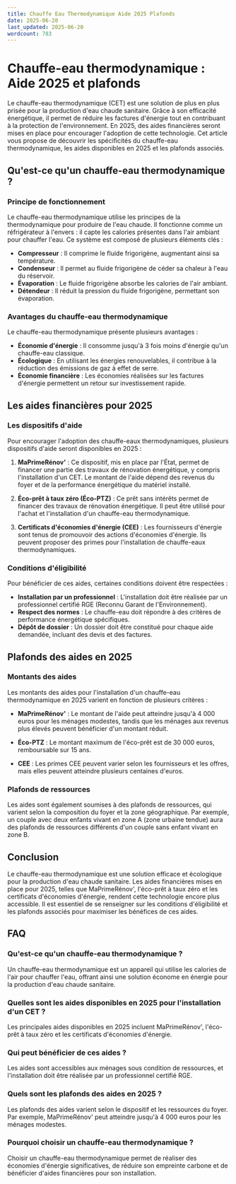```yaml
---
title: Chauffe Eau Thermodynamique Aide 2025 Plafonds
date: 2025-06-20
last_updated: 2025-06-20
wordcount: 783
---
```


# Chauffe-eau thermodynamique : Aide 2025 et plafonds

Le chauffe-eau thermodynamique (CET) est une solution de plus en plus prisée pour la production d'eau chaude sanitaire. Grâce à son efficacité énergétique, il permet de réduire les factures d'énergie tout en contribuant à la protection de l'environnement. En 2025, des aides financières seront mises en place pour encourager l'adoption de cette technologie. Cet article vous propose de découvrir les spécificités du chauffe-eau thermodynamique, les aides disponibles en 2025 et les plafonds associés.

## Qu'est-ce qu'un chauffe-eau thermodynamique ?

### Principe de fonctionnement

Le chauffe-eau thermodynamique utilise les principes de la thermodynamique pour produire de l'eau chaude. Il fonctionne comme un réfrigérateur à l'envers : il capte les calories présentes dans l'air ambiant pour chauffer l'eau. Ce système est composé de plusieurs éléments clés :

- **Compresseur** : Il comprime le fluide frigorigène, augmentant ainsi sa température.
- **Condenseur** : Il permet au fluide frigorigène de céder sa chaleur à l'eau du réservoir.
- **Évaporation** : Le fluide frigorigène absorbe les calories de l'air ambiant.
- **Détendeur** : Il réduit la pression du fluide frigorigène, permettant son évaporation.

### Avantages du chauffe-eau thermodynamique

Le chauffe-eau thermodynamique présente plusieurs avantages :

- **Économie d'énergie** : Il consomme jusqu'à 3 fois moins d'énergie qu'un chauffe-eau classique.
- **Écologique** : En utilisant les énergies renouvelables, il contribue à la réduction des émissions de gaz à effet de serre.
- **Économie financière** : Les économies réalisées sur les factures d'énergie permettent un retour sur investissement rapide.

## Les aides financières pour 2025

### Les dispositifs d'aide

Pour encourager l'adoption des chauffe-eaux thermodynamiques, plusieurs dispositifs d'aide seront disponibles en 2025 :

1. **MaPrimeRénov'** : Ce dispositif, mis en place par l'État, permet de financer une partie des travaux de rénovation énergétique, y compris l'installation d'un CET. Le montant de l'aide dépend des revenus du foyer et de la performance énergétique du matériel installé.

2. **Éco-prêt à taux zéro (Éco-PTZ)** : Ce prêt sans intérêts permet de financer des travaux de rénovation énergétique. Il peut être utilisé pour l'achat et l'installation d'un chauffe-eau thermodynamique.

3. **Certificats d'économies d'énergie (CEE)** : Les fournisseurs d'énergie sont tenus de promouvoir des actions d'économies d'énergie. Ils peuvent proposer des primes pour l'installation de chauffe-eaux thermodynamiques.

### Conditions d'éligibilité

Pour bénéficier de ces aides, certaines conditions doivent être respectées :

- **Installation par un professionnel** : L'installation doit être réalisée par un professionnel certifié RGE (Reconnu Garant de l'Environnement).
- **Respect des normes** : Le chauffe-eau doit répondre à des critères de performance énergétique spécifiques.
- **Dépôt de dossier** : Un dossier doit être constitué pour chaque aide demandée, incluant des devis et des factures.

## Plafonds des aides en 2025

### Montants des aides

Les montants des aides pour l'installation d'un chauffe-eau thermodynamique en 2025 varient en fonction de plusieurs critères :

- **MaPrimeRénov'** : Le montant de l'aide peut atteindre jusqu'à 4 000 euros pour les ménages modestes, tandis que les ménages aux revenus plus élevés peuvent bénéficier d'un montant réduit.
  
- **Éco-PTZ** : Le montant maximum de l'éco-prêt est de 30 000 euros, remboursable sur 15 ans.

- **CEE** : Les primes CEE peuvent varier selon les fournisseurs et les offres, mais elles peuvent atteindre plusieurs centaines d'euros.

### Plafonds de ressources

Les aides sont également soumises à des plafonds de ressources, qui varient selon la composition du foyer et la zone géographique. Par exemple, un couple avec deux enfants vivant en zone A (zone urbaine tendue) aura des plafonds de ressources différents d'un couple sans enfant vivant en zone B.

## Conclusion

Le chauffe-eau thermodynamique est une solution efficace et écologique pour la production d'eau chaude sanitaire. Les aides financières mises en place pour 2025, telles que MaPrimeRénov', l'éco-prêt à taux zéro et les certificats d'économies d'énergie, rendent cette technologie encore plus accessible. Il est essentiel de se renseigner sur les conditions d'éligibilité et les plafonds associés pour maximiser les bénéfices de ces aides.

## FAQ

### Qu'est-ce qu'un chauffe-eau thermodynamique ?

Un chauffe-eau thermodynamique est un appareil qui utilise les calories de l'air pour chauffer l'eau, offrant ainsi une solution économe en énergie pour la production d'eau chaude sanitaire.

### Quelles sont les aides disponibles en 2025 pour l'installation d'un CET ?

Les principales aides disponibles en 2025 incluent MaPrimeRénov', l'éco-prêt à taux zéro et les certificats d'économies d'énergie.

### Qui peut bénéficier de ces aides ?

Les aides sont accessibles aux ménages sous condition de ressources, et l'installation doit être réalisée par un professionnel certifié RGE.

### Quels sont les plafonds des aides en 2025 ?

Les plafonds des aides varient selon le dispositif et les ressources du foyer. Par exemple, MaPrimeRénov' peut atteindre jusqu'à 4 000 euros pour les ménages modestes.

### Pourquoi choisir un chauffe-eau thermodynamique ?

Choisir un chauffe-eau thermodynamique permet de réaliser des économies d'énergie significatives, de réduire son empreinte carbone et de bénéficier d'aides financières pour son installation.